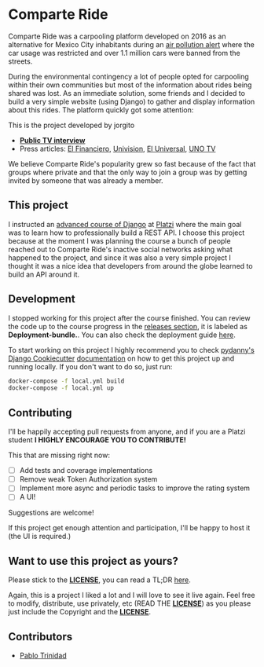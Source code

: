 # Comparte Ride

Comparte Ride was a carpooling platform developed on 2016 as
an alternative for Mexico City inhabitants during an [air pollution
alert](https://phys.org/news/2016-03-mexico-city-air-pollution.html)
where the car usage was restricted and over 1.1 million cars
were banned from the streets.

During the environmental contingency a lot of people opted for
carpooling within their own communities but most of the information
about rides being shared was lost. As an immediate solution, some
friends and I decided to build a very simple website (using Django)
to gather and display information about this rides. The platform
quickly got some attention:

This is the project developed by jorgito

* [**Public TV interview**](https://www.youtube.com/watch?v=vW3dXpSjVRg)
* Press articles: [El Financiero](https://www.elfinanciero.com.mx/universidades/alumnos-del-tec-arman-app-de-rides-ante-el-doble-hoy-no-circula.html), [Univision](www.univision.com/noticias/citylab-transporte/restriccion-vehicular-en-mexico-impulsa-a-una-app-para-compartir-viajes), [El Universal](http://www.eluniversal.com.mx/articulo/techbit/2016/04/11/ayuda-reducir-uso-de-autos-con-comparteride), [UNO TV](https://www.unotv.com/noticias/portal/negocios/detalle/ante-problemas-contingencia-ambiental-comparte-ride-031332/)

We believe Comparte Ride's popularity grew so fast because of the fact
that groups where private and that the only way to join a group
was by getting invited by someone that was already a member.

## This project

I instructed an [advanced course of Django](https://platzi.com/cursos/django-avanzado)
at [Platzi](https://platzi.com/) where the main goal was to learn
how to professionally build a REST API. I choose this project because at the moment I was
planning the course a bunch of people reached out to Comparte Ride's inactive social
networks asking what happened to the project, and since it was also a very
simple project I thought it was a nice idea that developers from around
the globe learned to build an API around it. 

## Development

I stopped working for this project after the course finished. You can review
the code up to the course progress in the [releases section](https://github.com/pablotrinidad/cride-platzi/releases), it is labeled as **Deployment-bundle.**. You can also check
the deployment guide [here](https://gist.github.com/pablotrinidad/004122e721bcdc5bd9f0e535a44c7f7e).

To start working on this project I highly recommend you to check
[pydanny's](https://github.com/pydanny) [Django Cookiecutter](https://github.com/pydanny/cookiecutter-django) [documentation](https://cookiecutter-django.readthedocs.io/en/latest/developing-locally-docker.html) on how to get this project up and running locally.
If you don't want to do so, just run:

```bash
docker-compose -f local.yml build
docker-compose -f local.yml up
```

## Contributing

I'll be happily accepting pull requests from anyone, and if you are a
Platzi student **I HIGHLY ENCOURAGE YOU TO CONTRIBUTE!**

This that are missing right now:

* [ ] Add tests and coverage implementations
* [ ] Remove weak Token Authorization system
* [ ] Implement more async and periodic tasks to improve the rating system
* [ ] A UI!

Suggestions are welcome!

If this project get enough attention and participation, I'll be happy
to host it (the UI is required.)

## Want to use this project as yours?

Please stick to the [**LICENSE**](LICENSE), you can read a TL;DR
[here](https://tldrlegal.com/license/mit-license).

Again, this is a project I liked a lot and I will love to see it live
again. Feel free to modify, distribute, use privately, etc (READ THE [**LICENSE**](LICENSE)) as
you please just include the Copyright and the [**LICENSE**](LICENSE).

## Contributors

- [Pablo Trinidad](https://github.com/pablotrinidad)
